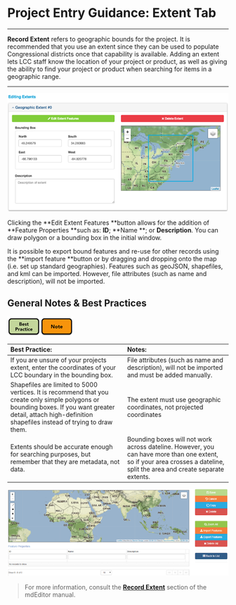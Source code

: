# Project Entry Guidance: Extent Tab

---

**Record Extent** refers to geographic bounds for the project. It is recommended that you use an extent since they can be used to populate Congressional districts once that capability is available. Adding an extent lets LCC staff know the location of your project or product, as well as giving the ability to find your project or product when searching for items in a geographic range.

---

![](/assets/extent_screenshot.png)

Clicking the **Edit Extent Features **button allows for the addition of **Feature Properties **such as: **ID**; **Name **; or **Description**. You can draw polygon or a bounding box in the initial window.

It is possible to export bound features and re-use for other records using the **import feature **button or by dragging and dropping onto the map \(i.e. set up standard geographies\). Features such as geoJSON, shapefiles, and kml can be imported. However, file attributes \(such as name and description\), will not be imported.

## **General Notes & Best Practices**

![](/assets/best_practice_small.png)![](/assets/note_small.png)

| Best Practice: | Notes: |
| :--- | :--- |
| If you are unsure of your projects extent, enter the coordinates of your LCC boundary in the bounding box. | File attributes \(such as name and description\), will not be imported and must be added manually. |
| Shapefiles are limited to 5000 vertices. It is recommend that you create only simple polygons or bounding boxes. If you want greater detail, attach high-definition shapefiles instead of trying to draw them. | The extent must use geographic coordinates, not projected coordinates |
| Extents should be accurate enough for searching purposes, but remember that they are metadata, not data. | Bounding boxes will not work across dateline. However, you can have more than one extent, so if your area crosses a dateline, split the area and create separate extents. |

![](/assets/edit_extent_page.png)

> For more information, consult the [**Record Extent**](https://adiwg.gitbooks.io/mdeditor/content/record/edit/record-extent.html) section of the mdEditor manual.




